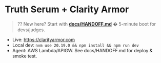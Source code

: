 # Truth Serum + Clarity Armor

> ?? New here? Start with **[docs/HANDOFF.md](docs/HANDOFF.md)** � 5-minute boot for devs/judges.

- Live: https://clarityarmor.com
- Local dev: `nvm use 20.19.0 && npm install && npm run dev`
- Agent: AWS Lambda/APIGW. See docs/HANDOFF.md for deploy & smoke test.